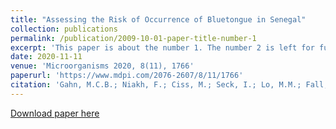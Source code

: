 ```yaml
---
title: "Assessing the Risk of Occurrence of Bluetongue in Senegal"
collection: publications
permalink: /publication/2009-10-01-paper-title-number-1
excerpt: 'This paper is about the number 1. The number 2 is left for future work.'
date: 2020-11-11
venue: 'Microorganisms 2020, 8(11), 1766'
paperurl: 'https://www.mdpi.com/2076-2607/8/11/1766'
citation: 'Gahn, M.C.B.; Niakh, F.; Ciss, M.; Seck, I.; Lo, M.M.; Fall, A.G.; Biteye, B.; Fall, M.; Ndiaye, M.; Ba, A.; et al. Assessing the Risk of Occurrence of Bluetongue in Senegal. Microorganisms 2020, 8, 1766. https://doi.org/10.3390/microorganisms8111766'
---
```


[Download paper here](https://www.mdpi.com/2076-2607/8/11/1766)
